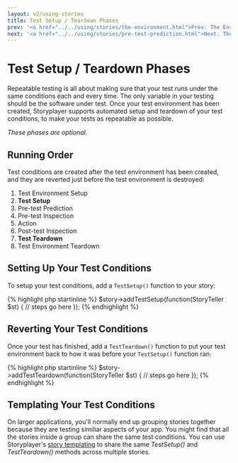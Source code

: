 ```yaml
---
layout: v2/using-stories
title: Test Setup / Teardown Phases
prev: '<a href="../../using/stories/the-environment.html">Prev: The Environment</a>'
next: '<a href="../../using/stories/pre-test-prediction.html">Next: The Pre-Test Prediction Phase</a>'
---
```


# Test Setup / Teardown Phases

Repeatable testing is all about making sure that your test runs under the same conditions each and every time.  The only variable in your testing should be the software under test.  Once your test environment has been created, Storyplayer supports automated setup and teardown of your test conditions, to make your tests as repeatable as possible.

*These phases are optional.*

## Running Order

Test conditions are created after the test environment has been created, and they are reverted just before the test environment is destroyed:

1. Test Environment Setup
1. __Test Setup__
1. Pre-test Prediction
1. Pre-test Inspection
1. Action
1. Post-test Inspection
1. __Test Teardown__
1. Test Environment Teardown

## Setting Up Your Test Conditions

To setup your test conditions, add a `TestSetup()` function to your story:

{% highlight php startinline %}
$story->addTestSetup(function(StoryTeller $st) {
	// steps go here
});
{% endhighlight %}

## Reverting Your Test Conditions

Once your test has finished, add a `TestTeardown()` function to put your test environment back to how it was before your `TestSetup()` function ran:

{% highlight php startinline %}
$story->addTestTeardown(function(StoryTeller $st) {
	// steps go here
});
{% endhighlight %}

## Templating Your Test Conditions

On larger applications, you'll normally end up grouping stories together because they are testing similiar aspects of your app.  You might find that all the stories inside a group can share the same test conditions.  You can use Storyplayer's [story templating](story-templates.html) to share the same _TestSetup()_ and _TestTeardown()_ methods across multiple stories.